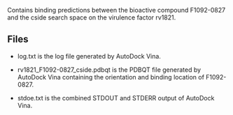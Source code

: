 Contains binding predictions between the bioactive compound F1092-0827 and the cside search space on the virulence factor rv1821.

## Files

- log.txt is the log file generated by AutoDock Vina.

- rv1821_F1092-0827_cside.pdbqt is the PDBQT file generated by AutoDock Vina containing the orientation and binding location of F1092-0827.

- stdoe.txt is the combined STDOUT and STDERR output of AutoDock Vina.

